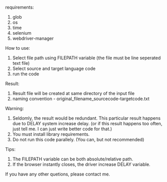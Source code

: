 requirements:
1. glob
2. os
3. time
4. selenium
5. webdriver-manager

How to use:
1. Select file path using FILEPATH variable (the file must be line seperated text file)
2. Select source and target language code
3. run the code

Result:
1. Result file will be created at same directory of the input file
2. naming convention - original_filename_sourcecode-targetcode.txt

Warning:
1. Seldomly, the result would be redundant. This particular result happens due to DELAY system increase delay. (or if this result happens too often, just tell me. I can just write better code for that.)
2. You must install library requirements.
3. Do not run this code parallely. (You can, but not recommended)

Tips:
1. The FILEPATH variable can be both absolute/relative path.
2. If the browser instantly closes, the driver increase DELAY variable.

If you have any other quetions, please contact me.
